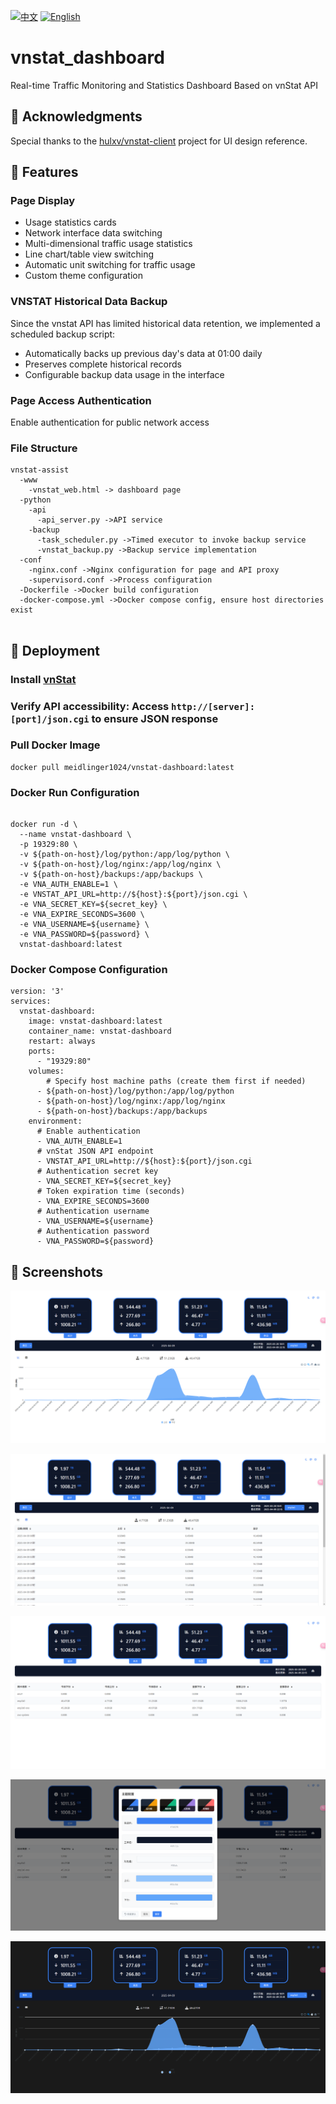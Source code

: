 [![中文](https://img.shields.io/badge/中文-README-red)](README.md)
[![English](https://img.shields.io/badge/English-README-blue)](README_EN.md)

# vnstat_dashboard

Real-time Traffic Monitoring and Statistics Dashboard Based on vnStat API

## 🙏 Acknowledgments

Special thanks to the [hulxv/vnstat-client](https://github.com/hulxv/vnstat-client) project for UI design reference.

## 🔰 Features

### Page Display

- Usage statistics cards
- Network interface data switching
- Multi-dimensional traffic usage statistics
- Line chart/table view switching
- Automatic unit switching for traffic usage
- Custom theme configuration

### VNSTAT Historical Data Backup

Since the vnstat API has limited historical data retention, we implemented a scheduled backup script:
- Automatically backs up previous day's data at 01:00 daily
- Preserves complete historical records
- Configurable backup data usage in the interface

### Page Access Authentication

Enable authentication for public network access

### File Structure

```
vnstat-assist
  -www
    -vnstat_web.html -> dashboard page
  -python
    -api
      -api_server.py ->API service
    -backup
      -task_scheduler.py ->Timed executor to invoke backup service
      -vnstat_backup.py ->Backup service implementation
  -conf
    -nginx.conf ->Nginx configuration for page and API proxy
    -supervisord.conf ->Process configuration
  -Dockerfile ->Docker build configuration
  -docker-compose.yml ->Docker compose config, ensure host directories exist
  
```

## 🔧 Deployment

### Install [vnStat](https://github.com/vergoh/vnstat)

### Verify API accessibility: Access `http://[server]:[port]/json.cgi` to ensure JSON response

### Pull Docker Image

```
docker pull meidlinger1024/vnstat-dashboard:latest
```
### Docker Run Configuration

```

docker run -d \
  --name vnstat-dashboard \
  -p 19329:80 \
  -v ${path-on-host}/log/python:/app/log/python \
  -v ${path-on-host}/log/nginx:/app/log/nginx \
  -v ${path-on-host}/backups:/app/backups \
  -e VNA_AUTH_ENABLE=1 \
  -e VNSTAT_API_URL=http://${host}:${port}/json.cgi \
  -e VNA_SECRET_KEY=${secret_key} \
  -e VNA_EXPIRE_SECONDS=3600 \
  -e VNA_USERNAME=${username} \
  -e VNA_PASSWORD=${password} \
  vnstat-dashboard:latest
```

### Docker Compose Configuration
```
version: '3'
services:
  vnstat-dashboard:
    image: vnstat-dashboard:latest
    container_name: vnstat-dashboard
    restart: always
    ports:
      - "19329:80"
    volumes:
        # Specify host machine paths (create them first if needed)
      - ${path-on-host}/log/python:/app/log/python
      - ${path-on-host}/log/nginx:/app/log/nginx
      - ${path-on-host}/backups:/app/backups
    environment:
      # Enable authentication
      - VNA_AUTH_ENABLE=1
      # vnStat JSON API endpoint 
      - VNSTAT_API_URL=http://${host}:${port}/json.cgi
      # Authentication secret key
      - VNA_SECRET_KEY=${secret_key}
      # Token expiration time (seconds)
      - VNA_EXPIRE_SECONDS=3600
      # Authentication username
      - VNA_USERNAME=${username}
      # Authentication password
      - VNA_PASSWORD=${password}
```

## 🧩 Screenshots

![1](screenshots/1.png)

![2](screenshots/2.png)

![2](screenshots/3.png)

![2](screenshots/4.png)

![2](screenshots/5.png)
